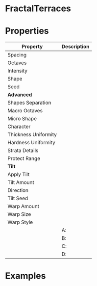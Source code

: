 # FractalTerraces


# Properties


| Property | Description| 
| -------- | -----------|
| Spacing |  |
| Octaves |  |
| Intensity |  |
| Shape |  |
| Seed |  |
| **Advanced** |  |
| Shapes Separation |  |
| Macro Octaves |  |
| Micro Shape |  |
| Character |  |
| Thickness Uniformity |  |
| Hardness Uniformity |  |
| Strata Details |  |
| Protect Range |  |
| **Tilt** |  |
| Apply Tilt |  |
| Tilt Amount |  |
| Direction |  |
| Tilt Seed |  |
| Warp Amount |  |
| Warp Size |  |
| Warp Style |  |
| | A: <desc> |
| | B: <desc> |
| | C: <desc> |
| | D: <desc> |




# Examples
